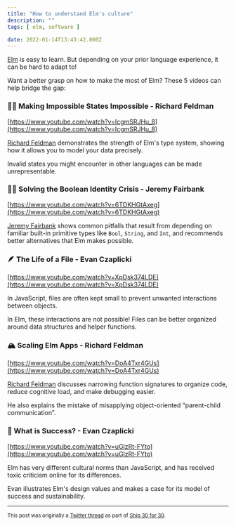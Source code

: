 ```yaml
---
title: "How to understand Elm's culture"
description: ""
tags: [ elm, software ]

date: 2022-01-14T13:43:42.000Z
---
```


[Elm](https://twitter.com/elmlang) is easy to learn. But depending on your prior language experience, it can be hard to adapt to!

Want a better grasp on how to make the most of Elm? These 5 videos can help bridge the gap:

### 🙅‍♀️ Making Impossible States Impossible - Richard Feldman

[https://www.youtube.com/watch?v=IcgmSRJHu_8](https://www.youtube.com/watch?v=IcgmSRJHu_8)

[Richard Feldman](https://twitter.com/rtfeldman) demonstrates the strength of Elm's type system, showing how it allows you to model your data precisely.

Invalid states you might encounter in other languages can be made unrepresentable.

### 😵‍💫 Solving the Boolean Identity Crisis - Jeremy Fairbank

[https://www.youtube.com/watch?v=6TDKHGtAxeg](https://www.youtube.com/watch?v=6TDKHGtAxeg)

[Jeremy Fairbank](https://twitter.com/elpapapollo) shows common pitfalls that result from depending on familiar built-in primitive types like `Bool`, `String`, and `Int`, and recommends better alternatives that Elm makes possible.

### 🪶 The Life of a File - Evan Czaplicki

[https://www.youtube.com/watch?v=XpDsk374LDE](https://www.youtube.com/watch?v=XpDsk374LDE)

In JavaScript, files are often kept small to prevent unwanted interactions between objects.

In Elm, these interactions are not possible! Files can be better organized around data structures and helper functions.

### 🏔 Scaling Elm Apps - Richard Feldman

[https://www.youtube.com/watch?v=DoA4Txr4GUs](https://www.youtube.com/watch?v=DoA4Txr4GUs)

[Richard Feldman](https://twitter.com/rtfeldman) discusses narrowing function signatures to organize code, reduce cognitive load, and make debugging easier.

He also explains the mistake of misapplying object-oriented “parent-child communication”.

### 🏅 What is Success? - Evan Czaplicki

[https://www.youtube.com/watch?v=uGlzRt-FYto](https://www.youtube.com/watch?v=uGlzRt-FYto)

Elm has very different cultural norms than JavaScript, and has received toxic criticism online for its differences.

Evan illustrates Elm's design values and makes a case for its model of success and sustainability.

---

<small>This post was originally a [Twitter thread](https://twitter.com/DuncanMalashock/status/1481985375883210756) as part of [Ship 30 for 30](https://www.ship30for30.com/).</small>